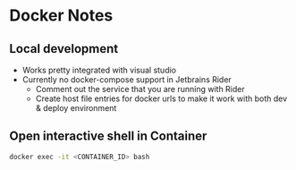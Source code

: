 # Docker Notes

## Local development
- Works pretty integrated with visual studio
- Currently no docker-compose support in Jetbrains Rider
    - Comment out the service that you are running with Rider
    - Create host file entries for docker urls to make it work with both dev & deploy environment

## Open interactive shell in Container

```bash
docker exec -it <CONTAINER_ID> bash
```